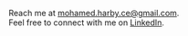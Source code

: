 

Reach me at mohamed.harby.ce@gmail.com.
<br>
Feel free to connect with me on [LinkedIn](https://www.linkedin.com/in/moharby/).
